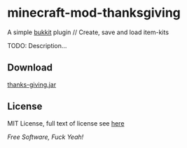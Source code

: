 minecraft-mod-thanksgiving
=========

A simple [bukkit] plugin // Create, save and load item-kits

TODO: Description...

Download
-

[thanks-giving.jar]


## License
MIT License, full text of license see [here][License]

*Free Software, Fuck Yeah!*

[thanks-giving.jar]: https://github.com/kendrikat/minecraft-mod-thanksgiving/raw/master/dist/thanks-giving.jar
[License]: https://github.com/kendrikat/minecraft-mod-thanksgiving/blob/master/LICENSE "LICENSE"
[bukkit]: http://wiki.bukkit.org/Main_Page

